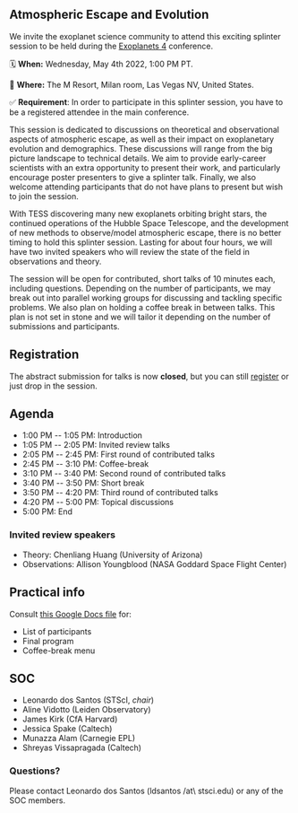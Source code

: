 ## Atmospheric Escape and Evolution

We invite the exoplanet science community to attend this exciting splinter session to be held during the [Exoplanets 4](https://aas.org/meetings/aastcs9/exoplanets) conference.

🗓 **When:** Wednesday, May 4th 2022, 1:00 PM PT.

📍 **Where:** The M Resort, Milan room, Las Vegas NV, United States.

✅ **Requirement**: In order to participate in this splinter session, you have to be a registered attendee in the main conference.

This session is dedicated to discussions on theoretical and observational aspects of atmospheric escape, as well as their impact on exoplanetary evolution and demographics. These discussions will range from the big picture landscape to technical details. We aim to provide early-career scientists with an extra opportunity to present their work, and particularly encourage poster presenters to give a splinter talk. Finally, we also welcome attending participants that do not have plans to present but wish to join the session. 

With TESS discovering many new exoplanets orbiting bright stars, the continued operations of the Hubble Space Telescope, and the development of new methods to observe/model atmospheric escape, there is no better timing to hold this splinter session. Lasting for about four hours, we will have two invited speakers who will review the state of the field in observations and theory. 

The session will be open for contributed, short talks of 10 minutes each, including questions. Depending on the number of participants, we may break out into parallel working groups for discussing and tackling specific problems. We also plan on holding a coffee break in between talks. This plan is not set in stone and we will tailor it depending on the number of submissions and participants.

## Registration

The abstract submission for talks is now **closed**, but you can still [register](https://forms.gle/DjKvoFWkuh4tBTsh6) or just drop in the session.

## Agenda

- 1:00 PM -- 1:05 PM: Introduction
- 1:05 PM -- 2:05 PM: Invited review talks
- 2:05 PM -- 2:45 PM: First round of contributed talks
- 2:45 PM -- 3:10 PM: Coffee-break
- 3:10 PM -- 3:40 PM: Second round of contributed talks
- 3:40 PM -- 3:50 PM: Short break
- 3:50 PM -- 4:20 PM: Third round of contributed talks
- 4:20 PM -- 5:00 PM: Topical discussions
- 5:00 PM: End

### Invited review speakers

- Theory: Chenliang Huang (University of Arizona)
- Observations: Allison Youngblood (NASA Goddard Space Flight Center)

## Practical info

Consult [this Google Docs file](https://docs.google.com/document/d/12_a5MZhwhOunWNOSOEwcRRMulfxoNSc5MY5VZAkGN7s/edit?usp=sharing) for:

- List of participants
- Final program
- Coffee-break menu

## SOC

- Leonardo dos Santos (STScI, *chair*)
- Aline Vidotto (Leiden Observatory)
- James Kirk (CfA Harvard)
- Jessica Spake (Caltech)
- Munazza Alam (Carnegie EPL)
- Shreyas Vissapragada (Caltech)

### Questions?

Please contact Leonardo dos Santos (ldsantos /at\ stsci.edu) or any of the SOC members.
